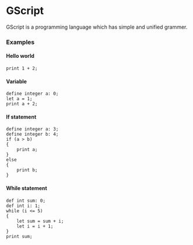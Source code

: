 # GScript

GScript is a programming language which has simple and unified grammer.

### Examples

#### Hello world

	print 1 + 2;

#### Variable

	define integer a: 0;
	let a = 1;
	print a + 2;

#### If statement

	define integer a: 3;
	define integer b: 4;
	if (a > b)
	{
		print a;
	}
	else
	{
		print b;
	}

#### While statement

	def int sum: 0;
	def int i: 1;
	while (i <= 5)
	{
		let sum = sum + i;
		let i = i + 1;
	}
	print sum;
